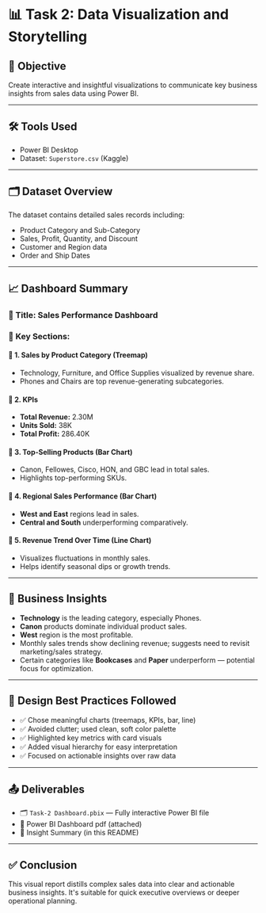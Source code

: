 # 📊 Task 2: Data Visualization and Storytelling

## 🧭 Objective
Create interactive and insightful visualizations to communicate key business insights from sales data using Power BI.

---

## 🛠 Tools Used
- Power BI Desktop
- Dataset: `Superstore.csv` (Kaggle)

---

## 🗂 Dataset Overview
The dataset contains detailed sales records including:
- Product Category and Sub-Category
- Sales, Profit, Quantity, and Discount
- Customer and Region data
- Order and Ship Dates

---

## 📈 Dashboard Summary

### 🔹 Title: **Sales Performance Dashboard**

### 📌 Key Sections:

#### 🔹 **1. Sales by Product Category (Treemap)**
- Technology, Furniture, and Office Supplies visualized by revenue share.
- Phones and Chairs are top revenue-generating subcategories.

#### 🔹 **2. KPIs**
- **Total Revenue:** 2.30M  
- **Units Sold:** 38K  
- **Total Profit:** 286.40K

#### 🔹 **3. Top-Selling Products (Bar Chart)**
- Canon, Fellowes, Cisco, HON, and GBC lead in total sales.
- Highlights top-performing SKUs.

#### 🔹 **4. Regional Sales Performance (Bar Chart)**
- **West and East** regions lead in sales.
- **Central and South** underperforming comparatively.

#### 🔹 **5. Revenue Trend Over Time (Line Chart)**
- Visualizes fluctuations in monthly sales.
- Helps identify seasonal dips or growth trends.

---

## 🎯 Business Insights

- **Technology** is the leading category, especially Phones.
- **Canon** products dominate individual product sales.
- **West** region is the most profitable.
- Monthly sales trends show declining revenue; suggests need to revisit marketing/sales strategy.
- Certain categories like **Bookcases** and **Paper** underperform — potential focus for optimization.

---

## 📌 Design Best Practices Followed

- ✅ Chose meaningful charts (treemaps, KPIs, bar, line)
- ✅ Avoided clutter; used clean, soft color palette
- ✅ Highlighted key metrics with card visuals
- ✅ Added visual hierarchy for easy interpretation
- ✅ Focused on actionable insights over raw data

---

## 📤 Deliverables

- 🗂 `Task-2 Dashboard.pbix` — Fully interactive Power BI file
- 📸 Power BI Dashboard pdf (attached)
- 📝 Insight Summary (in this README)

---

## ✅ Conclusion

This visual report distills complex sales data into clear and actionable business insights. It's suitable for quick executive overviews or deeper operational planning.

